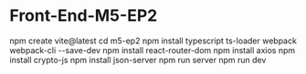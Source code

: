 # Front-End-M5-EP2

npm create vite@latest
cd m5-ep2
npm install typescript ts-loader webpack webpack-cli --save-dev
npm install react-router-dom
npm install axios
npm install crypto-js
npm install json-server
npm run server
npm run dev